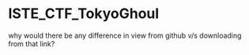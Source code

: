 # ISTE_CTF_TokyoGhoul

why would there be any difference in view from github v/s downloading from that link?
